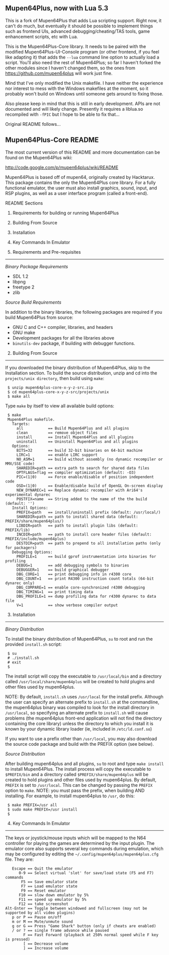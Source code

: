 Mupen64Plus, now with Lua 5.3
-----------------------------

This is a fork of Mupen64Plus that adds Lua scripting support.
Right now, it can't do much, but eventually it should be possible to implement
things such as frontend UIs, advanced debugging/cheating/TAS tools, game
enhancement scripts, etc with Lua.

This is the Mupen64Plus-Core library. It needs to be paired with the modified
Mupen64Plus-UI-Console program (or other frontend, if you feel like adapting it)
that adds the `--lua` command line option to actually load a script. You'll also
need the rest of Mupen64Plus; so far I haven't forked the other modules since I
haven't changed them, so the ones from https://github.com/mupen64plus will work
just fine.

Mind that I've only modified the Unix makefile. I have neither the experience
nor interest to mess with the Windows makefiles at the moment, so it probably
won't build on Windows until someone gets around to fixing those.

Also please keep in mind that this is still in early development. APIs are not
documented and will likely change. Presently it requires a liblua.so recompiled
with `-fPIC` but I hope to be able to fix that...


Original README follows...


Mupen64Plus-Core README
-----------------------

The most current version of this README and more documentation can be found on
the Mupen64Plus wiki:

http://code.google.com/p/mupen64plus/wiki/README

Mupen64Plus is based off of mupen64, originally created by Hacktarux. This
package contains the only the Mupen64Plus core library.  For a fully functional
emulator, the user must also install graphics, sound, input, and RSP plugins,
as well as a user interface program (called a front-end).

README Sections
  1. Requirements for building or running Mupen64Plus
  2. Building From Source
  3. Installation
  4. Key Commands In Emulator

1. Requirements and Pre-requisites
----------------------------------

*Binary Package Requirements*

  - SDL 1.2
  - libpng
  - freetype 2
  - zlib

*Source Build Requirements*

In addition to the binary libraries, the following packages are required if you
build Mupen64Plus from source:

  - GNU C and C++ compiler, libraries, and headers
  - GNU make
  - Development packages for all the libraries above
  - `binutils-dev` package, if building with debugger functions.

2. Building From Source
-----------------------

If you downloaded the binary distribution of Mupen64Plus, skip to the
Installation section. To build the source distribution, unzip and cd into the
`projects/unix directory`, then build using `make`:

```
 $ unzip mupen64plus-core-x-y-z-src.zip
 $ cd mupen64plus-core-x-y-z-src/projects/unix
 $ make all
```

Type `make` by itself to view all available build options:

```
 $ make
 Mupen64Plus makefile.
   Targets:
     all           == Build Mupen64Plus and all plugins
     clean         == remove object files
     install       == Install Mupen64Plus and all plugins
     uninstall     == Uninstall Mupen64Plus and all plugins
   Options:
     BITS=32       == build 32-bit binaries on 64-bit machine
     LIRC=1        == enable LIRC support
     NO_ASM=1      == build without assembly (no dynamic recompiler or MMX/SSE code)
     SHAREDIR=path == extra path to search for shared data files
     OPTFLAGS=flag == compiler optimization (default: -O3)
     PIC=(1|0)     == Force enable/disable of position independent code
     OSD=(1|0)     == Enable/disable build of OpenGL On-screen display
     NEW_DYNAREC=1 == Replace dynamic recompiler with Ari64's experimental dynarec
     POSTFIX=name  == String added to the name of the the build (default: '')
   Install Options:
     PREFIX=path   == install/uninstall prefix (default: /usr/local/)
     SHAREDIR=path == path to install shared data (default: PREFIX/share/mupen64plus/)
     LIBDIR=path   == path to install plugin libs (default: PREFIX/lib)
     INCDIR=path   == path to install core header files (default: PREFIX/include/mupen64plus)
     DESTDIR=path  == path to prepend to all installation paths (only for packagers)
   Debugging Options:
     PROFILE=1     == build gprof instrumentation into binaries for profiling
     DEBUG=1       == add debugging symbols to binaries
     DEBUGGER=1    == build graphical debugger
     DBG_CORE=1    == print debugging info in r4300 core
     DBG_COUNT=1   == print R4300 instruction count totals (64-bit dynarec only)
     DBG_COMPARE=1 == enable core-synchronized r4300 debugging
     DBG_TIMING=1  == print timing data
     DBG_PROFILE=1 == dump profiling data for r4300 dynarec to data file
     V=1           == show verbose compiler output
```

3. Installation
---------------

*Binary Distribution*

To install the binary distribution of Mupen64Plus, `su` to root and run the
provided `install.sh` script:

```
 $ su
 # ./install.sh
 # exit
 $
```

The install script will copy the executable to `/usr/local/bin` and a directory
called `/usr/local/share/mupen64plus` will be created to hold plugins and other
files used by mupen64plus.

NOTE: By default, `install.sh` uses `/usr/local` for the install prefix. Although
the user can specify an alternate prefix to `install.sh` at the commandline, the
mupen64plus binary was compiled to look for the install directory in `/usr/local`,
so specifying an alternate prefix to `install.sh` will cause problems (the
mupen64plus front-end application will not find the directory containing the
core library) unless the directory to which you install it is known by your
dynamic library loader (ie, included in `/etc/ld.conf.so`)

If you want to use a prefix other than `/usr/local`, you may also download the
source code package and build with the PREFIX option (see below).

*Source Distribution*

After building mupen64plus and all plugins, `su` to root and type `make install`
to install Mupen64Plus. The install process will copy the executable to
`$PREFIX/bin` and a directory called `$PREFIX/share/mupen64plus` will be created
to hold plugins and other files used by mupen64plus. By default, `PREFIX` is set
to `/usr/local`. This can be changed by passing the `PREFIX` option to `make`. NOTE:
you must pass the prefix, when building AND installing. For example, to install
mupen64plus to `/usr`, do this:

```
 $ make PREFIX=/usr all
 $ sudo make PREFIX=/usr install
 $
```

4. Key Commands In Emulator
---------------------------
The keys or joystick/mouse inputs which will be mapped to the N64 controller
for playing the games are determined by the input plugin.  The emulator core
also supports several key commands during emulation, which may be configured by
editing the `~/.config/mupen64plus/mupen64plus.cfg` file.  They are:

```
   Escape == Quit the emulator
      0-9 == Select virtual 'slot' for save/load state (F5 and F7) commands
       F5 == Save emulator state
       F7 == Load emulator state
       F9 == Reset emulator
      F10 == slow down emulator by 5%
      F11 == speed up emulator by 5%
      F12 == take screenshot
Alt-Enter == Toggle between windowed and fullscreen (may not be supported by all video plugins)
   p or P == Pause on/off
   m or M == Mute/unmute sound
   g or G == Press "Game Shark" button (only if cheats are enabled)
   / or ? == single frame advance while paused
        F == Fast Forward (playback at 250% normal speed while F key is pressed)
        [ == Decrease volume
        ] == Increase volume
```
